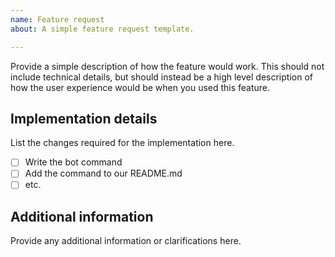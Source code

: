 ```yaml
---
name: Feature request
about: A simple feature request template.

---
```


Provide a simple description of how the feature would work. This should not include technical details, but should instead be a high level description of how the user experience would be when you used this feature.

## Implementation details

List the changes required for the implementation here.

- [ ] Write the bot command
- [ ] Add the command to our README.md
- [ ] etc.

## Additional information

Provide any additional information or clarifications here.
